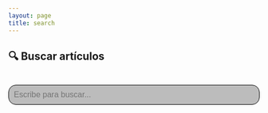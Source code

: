 ```yaml
---
layout: page
title: search
---
```


## 🔍 Buscar artículos

<input type="text" id="search-box" placeholder="Escribe para buscar..." style="width:100%; padding:10px; margin:20px 0; font-size:1rem; background-color:#bcbcbc; border:1px solid #000000; border-radius:15px;">

<ul id="search-results"></ul>

<script>
  let idx = null;
  let posts = [];

  fetch("/search.json")
    .then(response => response.json())
    .then(data => {
      posts = data;
      idx = lunr(function () {
        this.ref("url");
        this.field("title");
        this.field("content");
        data.forEach(doc => this.add(doc));
      });
    });

  document.getElementById("search-box").addEventListener("input", function () {
    const query = this.value;
    const results = idx.search(query);
    const resultList = document.getElementById("search-results");
    resultList.innerHTML = "";

    if (query.length < 2) return;

    results.forEach(result => {
      const post = posts.find(p => p.url === result.ref);
      const li = document.createElement("li");
      li.innerHTML = `<a href="${post.url}">${post.title}</a>`;
      resultList.appendChild(li);
    });
  });
</script>
